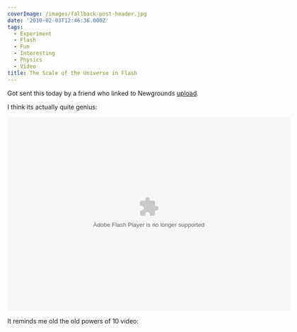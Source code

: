 ```yaml
---
coverImage: /images/fallback-post-header.jpg
date: '2010-02-03T12:46:36.000Z'
tags:
  - Experiment
  - Flash
  - Fun
  - Interesting
  - Physics
  - Video
title: The Scale of the Universe in Flash
---
```


Got sent this today by a friend who linked to Newgrounds [upload](https://www.newgrounds.com/portal/view/525347).

<!-- more -->

I think its actually quite genius:

<object classid="clsid:d27cdb6e-ae6d-11cf-96b8-444553540000" width="640" height="440" codebase="https://download.macromedia.com/pub/shockwave/cabs/flash/swflash.cab#version=6,0,40,0"><param name="src" value="https://mikecann.co.uk/wp-content/uploads/2010/02/525347_scale_of_universe_ng.swf" /><embed type="application/x-shockwave-flash" width="640" height="440" src="https://mikecann.co.uk/wp-content/uploads/2010/02/525347_scale_of_universe_ng.swf"> </embed></object>

It reminds me old the old powers of 10 video:

<object classid="clsid:d27cdb6e-ae6d-11cf-96b8-444553540000" width="640" height="505" codebase="https://download.macromedia.com/pub/shockwave/cabs/flash/swflash.cab#version=6,0,40,0"><param name="allowFullScreen" value="true" /><param name="allowscriptaccess" value="always" /><param name="src" value="https://www.youtube.com/v/A2cmlhfdxuY&amp;hl=en_GB&amp;fs=1&amp;" /><param name="allowfullscreen" value="true" /><embed type="application/x-shockwave-flash" width="640" height="505" src="https://www.youtube.com/v/A2cmlhfdxuY&amp;hl=en_GB&amp;fs=1&amp;" allowscriptaccess="always" allowfullscreen="true"></embed></object>
